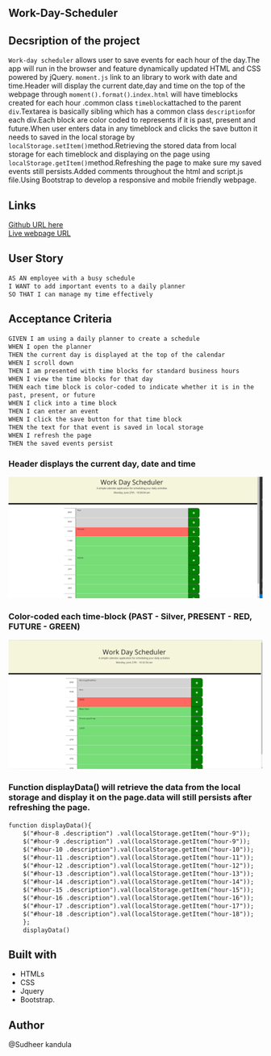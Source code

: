 ## Work-Day-Scheduler

## Decsription of the project

`Work-day scheduler` allows user to save events for each hour of the day.The app will run in the browser and feature dynamically updated HTML and CSS powered by jQuery. `moment.js` link to an library to work with date and time.Header will display the current date,day and time on the top of the webpage through `moment().format()`.`index.html` will have timeblocks created for each hour .common class `timeblock`attached to the parent `div`.Textarea is basically sibling which has a common class `description`for each div.Each block are color coded to represents if it is past, present and future.When user enters data in any timeblock and clicks the save button it needs to saved in the local storage by `localStorage.setItem()`method.Retrieving the stored data from local storage for each timeblock and displaying on the page using `localStorage.getItem()`method.Refreshing the page to make sure my saved events still persists.Added comments throughout the html and script.js file.Using Bootstrap to develop a responsive and mobile friendly webpage.

## Links

[Github URL here](https://github.com/sudheer313/Work-Day-Scheduler)<br>
[Live webpage URL](https://sudheer313.github.io/Work-Day-Scheduler/)<br>

## User Story

```
AS AN employee with a busy schedule
I WANT to add important events to a daily planner
SO THAT I can manage my time effectively
```

## Acceptance Criteria
```
GIVEN I am using a daily planner to create a schedule
WHEN I open the planner
THEN the current day is displayed at the top of the calendar
WHEN I scroll down
THEN I am presented with time blocks for standard business hours
WHEN I view the time blocks for that day
THEN each time block is color-coded to indicate whether it is in the past, present, or future
WHEN I click into a time block
THEN I can enter an event
WHEN I click the save button for that time block
THEN the text for that event is saved in local storage
WHEN I refresh the page
THEN the saved events persist

```

### Header displays the current day, date and time

<img src =./assets/images/workDay.1.png>

### Color-coded each time-block (PAST - Silver, PRESENT - RED, FUTURE - GREEN)

<img src =./assets/images/workDay.2.png>

### Function displayData() will retrieve the data from the local storage and display it on the page.data will still persists after refreshing the page.

```
function displayData(){
    $("#hour-8 .description") .val(localStorage.getItem("hour-9"));
    $("#hour-9 .description") .val(localStorage.getItem("hour-9"));
    $("#hour-10 .description").val(localStorage.getItem("hour-10"));
    $("#hour-11 .description").val(localStorage.getItem("hour-11"));
    $("#hour-12 .description").val(localStorage.getItem("hour-12"));
    $("#hour-13 .description").val(localStorage.getItem("hour-13"));
    $("#hour-14 .description").val(localStorage.getItem("hour-14"));
    $("#hour-15 .description").val(localStorage.getItem("hour-15"));
    $("#hour-16 .description").val(localStorage.getItem("hour-16"));
    $("#hour-17 .description").val(localStorage.getItem("hour-17"));
    $("#hour-18 .description").val(localStorage.getItem("hour-18"));
    };
    displayData()
```
## Built with

- HTMLs
- CSS
- Jquery
- Bootstrap. 

## Author

@Sudheer kandula
